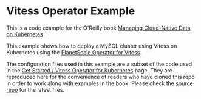 # Vitess Operator Example 

This is a code example for the O'Reilly book [Managing Cloud-Native Data on Kubernetes](https://learning.oreilly.com/library/view/managing-cloud-native/9781098111380/).

This example shows how to deploy a MySQL cluster using Vitess on Kubernetes using the [PlanetScale Operator for Vitess](https://github.com/bitnami/charts/tree/master/bitnami/mysql/).

The configuration files used in this example are a subset of the code used in the [Get Started / Vitess Operator for Kubernetes](https://vitess.io/docs/12.0/get-started/operator/) page. They are reproduced here for the convenience of readers who have cloned this repo in order to work along with examples in the book. Please check the [source repo](https://github.com/vitessio/vitess/tree/main/examples/operator) for the latest files.

